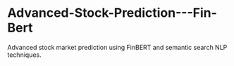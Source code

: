 # Advanced-Stock-Prediction---Fin-Bert
 Advanced stock market prediction using FinBERT and semantic search NLP techniques.
